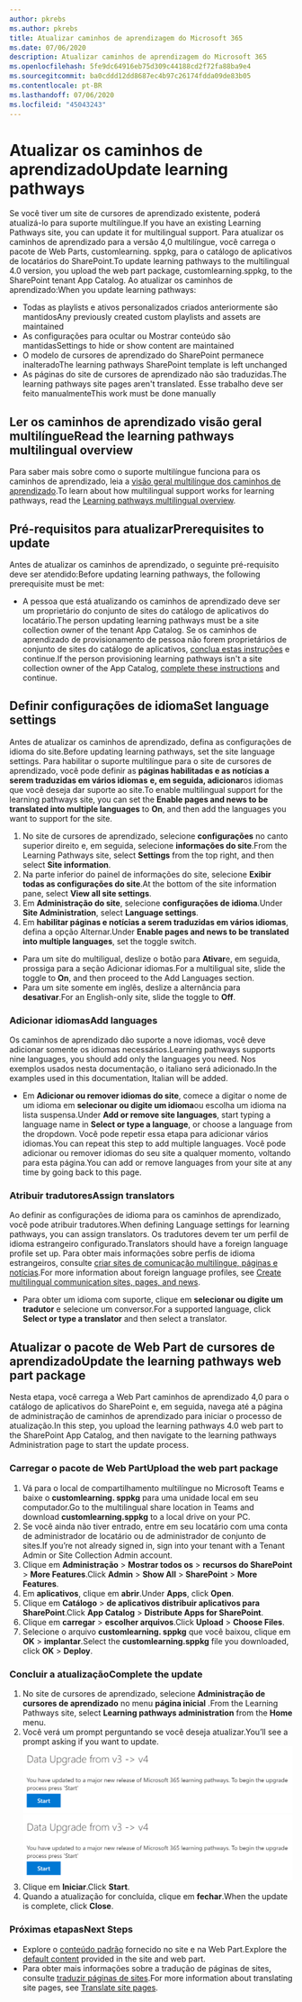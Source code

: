 ```yaml
---
author: pkrebs
ms.author: pkrebs
title: Atualizar caminhos de aprendizagem do Microsoft 365
ms.date: 07/06/2020
description: Atualizar caminhos de aprendizagem do Microsoft 365
ms.openlocfilehash: 5fe9dc64916eb75d309c44188cd2f72fa88ba9e4
ms.sourcegitcommit: ba0cddd12dd8687ec4b97c26174fdda09de83b05
ms.contentlocale: pt-BR
ms.lasthandoff: 07/06/2020
ms.locfileid: "45043243"
---
```

# <a name="update-learning-pathways"></a><span data-ttu-id="f1d6c-103">Atualizar os caminhos de aprendizado</span><span class="sxs-lookup"><span data-stu-id="f1d6c-103">Update learning pathways</span></span>
<span data-ttu-id="f1d6c-104">Se você tiver um site de cursores de aprendizado existente, poderá atualizá-lo para suporte multilíngue.</span><span class="sxs-lookup"><span data-stu-id="f1d6c-104">If you have an existing Learning Pathways site, you can update it for multilingual support.</span></span> <span data-ttu-id="f1d6c-105">Para atualizar os caminhos de aprendizado para a versão 4,0 multilíngue, você carrega o pacote de Web Parts, customlearning. sppkg, para o catálogo de aplicativos de locatários do SharePoint.</span><span class="sxs-lookup"><span data-stu-id="f1d6c-105">To update learning pathways to the multilingual 4.0 version, you upload the web part package, customlearning.sppkg, to the SharePoint tenant App Catalog.</span></span> <span data-ttu-id="f1d6c-106">Ao atualizar os caminhos de aprendizado:</span><span class="sxs-lookup"><span data-stu-id="f1d6c-106">When you update learning pathways:</span></span>  

- <span data-ttu-id="f1d6c-107">Todas as playlists e ativos personalizados criados anteriormente são mantidos</span><span class="sxs-lookup"><span data-stu-id="f1d6c-107">Any previously created custom playlists and assets are maintained</span></span>
- <span data-ttu-id="f1d6c-108">As configurações para ocultar ou Mostrar conteúdo são mantidas</span><span class="sxs-lookup"><span data-stu-id="f1d6c-108">Settings to hide or show content are maintained</span></span>
- <span data-ttu-id="f1d6c-109">O modelo de cursores de aprendizado do SharePoint permanece inalterado</span><span class="sxs-lookup"><span data-stu-id="f1d6c-109">The learning pathways SharePoint template is left unchanged</span></span>
- <span data-ttu-id="f1d6c-110">As páginas do site de cursores de aprendizado não são traduzidas.</span><span class="sxs-lookup"><span data-stu-id="f1d6c-110">The learning pathways site pages aren't translated.</span></span> <span data-ttu-id="f1d6c-111">Esse trabalho deve ser feito manualmente</span><span class="sxs-lookup"><span data-stu-id="f1d6c-111">This work must be done manually</span></span>

## <a name="read-the-learning-pathways-multilingual-overview"></a><span data-ttu-id="f1d6c-112">Ler os caminhos de aprendizado visão geral multilíngue</span><span class="sxs-lookup"><span data-stu-id="f1d6c-112">Read the learning pathways multilingual overview</span></span>
<span data-ttu-id="f1d6c-113">Para saber mais sobre como o suporte multilíngue funciona para os caminhos de aprendizado, leia a [visão geral multilíngue dos caminhos de aprendizado](custom_overview.md).</span><span class="sxs-lookup"><span data-stu-id="f1d6c-113">To learn about how multilingual support works for learning pathways, read the [Learning pathways multilingual overview](custom_overview.md).</span></span> 

## <a name="prerequisites-to-update"></a><span data-ttu-id="f1d6c-114">Pré-requisitos para atualizar</span><span class="sxs-lookup"><span data-stu-id="f1d6c-114">Prerequisites to update</span></span>
<span data-ttu-id="f1d6c-115">Antes de atualizar os caminhos de aprendizado, o seguinte pré-requisito deve ser atendido:</span><span class="sxs-lookup"><span data-stu-id="f1d6c-115">Before updating learning pathways, the following prerequisite must be met:</span></span>
- <span data-ttu-id="f1d6c-116">A pessoa que está atualizando os caminhos de aprendizado deve ser um proprietário do conjunto de sites do catálogo de aplicativos do locatário.</span><span class="sxs-lookup"><span data-stu-id="f1d6c-116">The person updating learning pathways must be a site collection owner of the tenant App Catalog.</span></span> <span data-ttu-id="f1d6c-117">Se os caminhos de aprendizado de provisionamento de pessoa não forem proprietários de conjunto de sites do catálogo de aplicativos, [conclua estas instruções](addappadmin.md) e continue.</span><span class="sxs-lookup"><span data-stu-id="f1d6c-117">If the person provisioning learning pathways isn't a site collection owner of the App Catalog, [complete these instructions](addappadmin.md) and continue.</span></span> 

## <a name="set-language-settings"></a><span data-ttu-id="f1d6c-118">Definir configurações de idioma</span><span class="sxs-lookup"><span data-stu-id="f1d6c-118">Set language settings</span></span> 
<span data-ttu-id="f1d6c-119">Antes de atualizar os caminhos de aprendizado, defina as configurações de idioma do site.</span><span class="sxs-lookup"><span data-stu-id="f1d6c-119">Before updating learning pathways, set the site language settings.</span></span> <span data-ttu-id="f1d6c-120">Para habilitar o suporte multilíngue para o site de cursores de aprendizado, você pode definir as **páginas habilitadas e as notícias a serem traduzidas em vários idiomas** **e, em seguida, adicionar**os idiomas que você deseja dar suporte ao site.</span><span class="sxs-lookup"><span data-stu-id="f1d6c-120">To enable multilingual support for the learning pathways site, you can set the **Enable pages and news to be translated into multiple languages** to **On**, and then add the languages you want to support for the site.</span></span>
1.  <span data-ttu-id="f1d6c-121">No site de cursores de aprendizado, selecione **configurações** no canto superior direito e, em seguida, selecione **informações do site**.</span><span class="sxs-lookup"><span data-stu-id="f1d6c-121">From the Learning Pathways site, select **Settings** from the top right, and then select **Site information**.</span></span>
2.  <span data-ttu-id="f1d6c-122">Na parte inferior do painel de informações do site, selecione **Exibir todas as configurações do site**.</span><span class="sxs-lookup"><span data-stu-id="f1d6c-122">At the bottom of the site information pane, select **View all site settings**.</span></span>
3.  <span data-ttu-id="f1d6c-123">Em **Administração do site**, selecione **configurações de idioma**.</span><span class="sxs-lookup"><span data-stu-id="f1d6c-123">Under **Site Administration**, select **Language settings**.</span></span>
4.  <span data-ttu-id="f1d6c-124">Em **habilitar páginas e notícias a serem traduzidas em vários idiomas**, defina a opção Alternar.</span><span class="sxs-lookup"><span data-stu-id="f1d6c-124">Under **Enable pages and news to be translated into multiple languages**, set the toggle switch.</span></span> 
- <span data-ttu-id="f1d6c-125">Para um site do multiligual, deslize o botão para **Ativar**e, em seguida, prossiga para a seção Adicionar idiomas.</span><span class="sxs-lookup"><span data-stu-id="f1d6c-125">For a multiligual site, slide the toggle to **On**, and then proceed to the Add Languages section.</span></span> 
- <span data-ttu-id="f1d6c-126">Para um site somente em inglês, deslize a alternância para **desativar**.</span><span class="sxs-lookup"><span data-stu-id="f1d6c-126">For an English-only site, slide the toggle to **Off**.</span></span>

### <a name="add-languages"></a><span data-ttu-id="f1d6c-127">Adicionar idiomas</span><span class="sxs-lookup"><span data-stu-id="f1d6c-127">Add languages</span></span>
<span data-ttu-id="f1d6c-128">Os caminhos de aprendizado dão suporte a nove idiomas, você deve adicionar somente os idiomas necessários.</span><span class="sxs-lookup"><span data-stu-id="f1d6c-128">Learning pathways supports nine languages, you should add only the languages you need.</span></span> <span data-ttu-id="f1d6c-129">Nos exemplos usados nesta documentação, o italiano será adicionado.</span><span class="sxs-lookup"><span data-stu-id="f1d6c-129">In the examples used in this documentation, Italian will be added.</span></span> 
- <span data-ttu-id="f1d6c-130">Em **Adicionar ou remover idiomas do site**, comece a digitar o nome de um idioma em **selecionar ou digite um idioma**ou escolha um idioma na lista suspensa.</span><span class="sxs-lookup"><span data-stu-id="f1d6c-130">Under **Add or remove site languages**, start typing a language name in **Select or type a language**, or choose a language from the dropdown.</span></span> <span data-ttu-id="f1d6c-131">Você pode repetir essa etapa para adicionar vários idiomas.</span><span class="sxs-lookup"><span data-stu-id="f1d6c-131">You can repeat this step to add multiple languages.</span></span> <span data-ttu-id="f1d6c-132">Você pode adicionar ou remover idiomas do seu site a qualquer momento, voltando para esta página.</span><span class="sxs-lookup"><span data-stu-id="f1d6c-132">You can add or remove languages from your site at any time by going back to this page.</span></span>
 
### <a name="assign-translators"></a><span data-ttu-id="f1d6c-133">Atribuir tradutores</span><span class="sxs-lookup"><span data-stu-id="f1d6c-133">Assign translators</span></span>
<span data-ttu-id="f1d6c-134">Ao definir as configurações de idioma para os caminhos de aprendizado, você pode atribuir tradutores.</span><span class="sxs-lookup"><span data-stu-id="f1d6c-134">When defining Language settings for learning pathways, you can assign translators.</span></span> <span data-ttu-id="f1d6c-135">Os tradutores devem ter um perfil de idioma estrangeiro configurado.</span><span class="sxs-lookup"><span data-stu-id="f1d6c-135">Translators should have a foreign language profile set up.</span></span> <span data-ttu-id="f1d6c-136">Para obter mais informações sobre perfis de idioma estrangeiros, consulte [criar sites de comunicação multilíngue, páginas e notícias](https://support.office.com/article/2bb7d610-5453-41c6-a0e8-6f40b3ed750c).</span><span class="sxs-lookup"><span data-stu-id="f1d6c-136">For more information about foreign language profiles, see [Create multilingual communication sites, pages, and news](https://support.office.com/article/2bb7d610-5453-41c6-a0e8-6f40b3ed750c).</span></span>  
- <span data-ttu-id="f1d6c-137">Para obter um idioma com suporte, clique em **selecionar ou digite um tradutor** e selecione um conversor.</span><span class="sxs-lookup"><span data-stu-id="f1d6c-137">For a supported language, click **Select or type a translator** and then select a translator.</span></span> 

## <a name="update-the-learning-pathways-web-part-package"></a><span data-ttu-id="f1d6c-138">Atualizar o pacote de Web Part de cursores de aprendizado</span><span class="sxs-lookup"><span data-stu-id="f1d6c-138">Update the learning pathways web part package</span></span>
<span data-ttu-id="f1d6c-139">Nesta etapa, você carrega a Web Part caminhos de aprendizado 4,0 para o catálogo de aplicativos do SharePoint e, em seguida, navega até a página de administração de caminhos de aprendizado para iniciar o processo de atualização.</span><span class="sxs-lookup"><span data-stu-id="f1d6c-139">In this step, you upload the learning pathways 4.0 web part to the SharePoint App Catalog, and then navigate to the learning pathways Administration page to start the update process.</span></span>

### <a name="upload-the-web-part-package"></a><span data-ttu-id="f1d6c-140">Carregar o pacote de Web Part</span><span class="sxs-lookup"><span data-stu-id="f1d6c-140">Upload the web part package</span></span>
1.  <span data-ttu-id="f1d6c-141">Vá para o local de compartilhamento multilíngue no Microsoft Teams e baixe o **customlearning. sppkg** para uma unidade local em seu computador.</span><span class="sxs-lookup"><span data-stu-id="f1d6c-141">Go to the multilingual share location in Teams and download **customlearning.sppkg** to a local drive on your PC.</span></span> 
2.  <span data-ttu-id="f1d6c-142">Se você ainda não tiver entrado, entre em seu locatário com uma conta de administrador de locatário ou de administrador de conjunto de sites.</span><span class="sxs-lookup"><span data-stu-id="f1d6c-142">If you’re not already signed in, sign into your tenant with a Tenant Admin or Site Collection Admin account.</span></span> 
3.  <span data-ttu-id="f1d6c-143">Clique em **Administração**  >  **Mostrar todos os**  >  **recursos do SharePoint**  >  **More Features**.</span><span class="sxs-lookup"><span data-stu-id="f1d6c-143">Click **Admin** > **Show All** > **SharePoint** > **More Features**.</span></span> 
4.  <span data-ttu-id="f1d6c-144">Em **aplicativos**, clique em **abrir**.</span><span class="sxs-lookup"><span data-stu-id="f1d6c-144">Under **Apps**, click **Open**.</span></span> 
5.  <span data-ttu-id="f1d6c-145">Clique em **Catálogo**  >  **de aplicativos distribuir aplicativos para SharePoint**.</span><span class="sxs-lookup"><span data-stu-id="f1d6c-145">Click **App Catalog** > **Distribute Apps for SharePoint**.</span></span> 
6.  <span data-ttu-id="f1d6c-146">Clique em **carregar**  >  **escolher arquivos**.</span><span class="sxs-lookup"><span data-stu-id="f1d6c-146">Click **Upload** > **Choose Files**.</span></span> 
7.  <span data-ttu-id="f1d6c-147">Selecione o arquivo **customlearning. sppkg** que você baixou, clique em **OK**  >  **implantar**.</span><span class="sxs-lookup"><span data-stu-id="f1d6c-147">Select the **customlearning.sppkg** file you downloaded, click **OK** > **Deploy**.</span></span> 

### <a name="complete-the-update"></a><span data-ttu-id="f1d6c-148">Concluir a atualização</span><span class="sxs-lookup"><span data-stu-id="f1d6c-148">Complete the update</span></span>
1.  <span data-ttu-id="f1d6c-149">No site de cursores de aprendizado, selecione **Administração de cursores de aprendizado** no menu **página inicial** .</span><span class="sxs-lookup"><span data-stu-id="f1d6c-149">From the Learning Pathways site, select **Learning pathways administration** from the **Home** menu.</span></span> 
2.  <span data-ttu-id="f1d6c-150">Você verá um prompt perguntando se você deseja atualizar.</span><span class="sxs-lookup"><span data-stu-id="f1d6c-150">You’ll see a prompt asking if you want to update.</span></span> 
<span data-ttu-id="f1d6c-151">![custom_update_adminprompt_ml.png](media/custom_update_adminprompt_ml.png)</span><span class="sxs-lookup"><span data-stu-id="f1d6c-151">![custom_update_adminprompt_ml.png](media/custom_update_adminprompt_ml.png)</span></span>
3.  <span data-ttu-id="f1d6c-152">Clique em **Iniciar**.</span><span class="sxs-lookup"><span data-stu-id="f1d6c-152">Click **Start**.</span></span> 
4. <span data-ttu-id="f1d6c-153">Quando a atualização for concluída, clique em **fechar**.</span><span class="sxs-lookup"><span data-stu-id="f1d6c-153">When the update is complete, click **Close**.</span></span> 

### <a name="next-steps"></a><span data-ttu-id="f1d6c-154">Próximas etapas</span><span class="sxs-lookup"><span data-stu-id="f1d6c-154">Next Steps</span></span>
- <span data-ttu-id="f1d6c-155">Explore o [conteúdo padrão](custom_exploresite.md) fornecido no site e na Web Part.</span><span class="sxs-lookup"><span data-stu-id="f1d6c-155">Explore the [default content](custom_exploresite.md) provided in the site and web part.</span></span>
- <span data-ttu-id="f1d6c-156">Para obter mais informações sobre a tradução de páginas de sites, consulte [traduzir páginas de sites](custom_translate_page_ml.md).</span><span class="sxs-lookup"><span data-stu-id="f1d6c-156">For more information about translating site pages, see [Translate site pages](custom_translate_page_ml.md).</span></span> 

